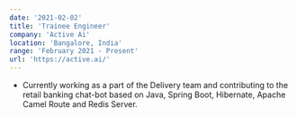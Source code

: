 ```yaml
---
date: '2021-02-02'
title: 'Trainee Engineer'
company: 'Active Ai'
location: 'Bangalore, India'
range: 'February 2021 - Present'
url: 'https://active.ai/'
---
```


- Currently working as a part of the Delivery team and contributing to the retail banking chat-bot based on Java, Spring Boot, Hibernate, Apache Camel Route and Redis Server.
